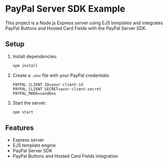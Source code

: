 # PayPal Server SDK Example

This project is a Node.js Express server using EJS templates and integrates PayPal Buttons and Hosted Card Fields with the PayPal Server SDK.

## Setup

1. Install dependencies:
   ```sh
   npm install
   ```
2. Create a `.env` file with your PayPal credentials:
   ```env
   PAYPAL_CLIENT_ID=your-client-id
   PAYPAL_CLIENT_SECRET=your-client-secret
   PAYPAL_MODE=sandbox
   ```
3. Start the server:
   ```sh
   npm start
   ```

## Features

- Express server
- EJS template engine
- PayPal Server SDK
- PayPal Buttons and Hosted Card Fields integration
